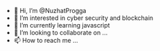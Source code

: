 - 👋 Hi, I’m @NuzhatProgga
- 👀 I’m interested in cyber security and blockchain
- 🌱 I’m currently learning javascript
- 💞️ I’m looking to collaborate on ...
- 📫 How to reach me ...

<!---
NuzhatProgga/NuzhatProgga is a ✨ special ✨ repository because its `README.md` (this file) appears on your GitHub profile.
You can click the Preview link to take a look at your changes.
--->
